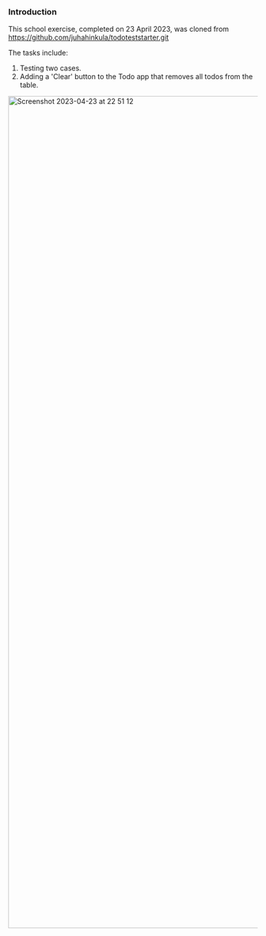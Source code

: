 ### Introduction

This school exercise, completed on 23 April 2023, was cloned from https://github.com/juhahinkula/todoteststarter.git

The tasks include: 
1. Testing two cases.
2. Adding a 'Clear' button to the Todo app that removes all todos from the table.

<img width="1680" alt="Screenshot 2023-04-23 at 22 51 12" src="https://github.com/qian-27/React-Todo-Test/assets/83451817/88b54dc4-d131-4654-a475-33618f2d86ad">
